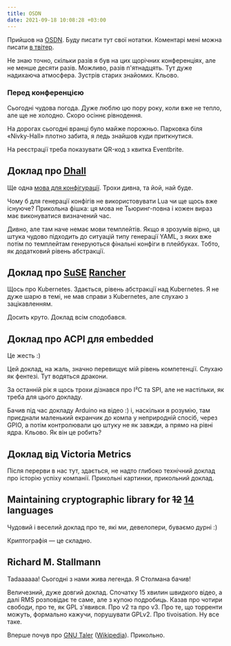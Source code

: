 ```yaml
---
title: OSDN
date: 2021-09-18 10:08:28 +03:00
---
```


Прийшов на [OSDN][1]. Буду писати тут свої нотатки.
Коментарі мені можна писати [в твітер][6].

Не знаю точно, скільки разів я був на цих щорічних конференціях, але не менше десяти разів. Можливо, разів п'ятнадцять. Тут дуже надихаюча атмосфера. Зустрів старих знайомих. Кльово.


### Перед конференцією

Сьогодні чудова погода. Дуже люблю цю пору року, коли вже не тепло, але ще не холодно. Скоро осіннє рівнодення.

На дорогах сьогодні вранці було майже порожньо. Парковка біля «Nivky-Hall» плотно забита, я ледь знайшов куди приткнутися.

На реєстрації треба показувати QR-код з квитка Eventbrite.


Доклад про [Dhall][2]
---------------------

Ще одна [мова для конфігурації][3]. Трохи дивна, та йой, най буде.

Чому б для генерації конфігів не використовувати Lua чи ще щось вже існуюче? Прикольна фішка: ця мова не Тьюринг-повна і кожен вираз має виконуватися визначений час.

Дивно, але там наче немає мови темплейтів. Якщо я зрозумів вірно, ця штука чудово підходить до ситуацій типу генерації YAML, з яких вже потім по темплейтам генеруються фінальні конфіги в плейбуках. Тобто, як додатковий рівень абстракції.


Доклад про [SuSE][5] [Rancher][4]
---------------------------------

Щось про Kubernetes. Здається, рівень абстракції над Kubernetes. Я не дуже шарю в темі, не мав справи з Kubernetes, але слухаю з зацікавленням.

Досить круто. Доклад всім сподобався.


Доклад про ACPI для embedded
----------------------------

Це жесть :)

Цей доклад, на жаль, значно перевищує мій рівень компетенції. Слухаю як фентезі. Тут водяться дракони.

За останній рік я щось трохи дізнався про I²C та SPI, але не настільки, як треба для цього докладу.

Бачив під час докладу Arduino на відео :) і, наскільки я розумію, там приєднали маленький екранчик до компа у неприродній спосіб, через GPIO, а потім контролювали цю штуку не як завжди, а прямо на рівні ядра. Кльово. Як він це робить?


Доклад від Victoria Metrics
---------------------------

Після перерви в нас тут, здається, не надто глибоко технічний доклад про історію успіху компанії. Прикольні картинки, прикольний доклад.


Maintaining cryptographic library for <del>12</del> <ins>14</ins> languages
---------------------------------------------------------------------------

Чудовий і веселий доклад про те, які ми, девелопери, буваємо дурні :)

Криптографія — це складно.


Richard M. Stallmann
--------------------

Tadaaaaaa! Сьогодні з нами жива легенда. Я Столмана бачив!

Величезний, дуже довгий доклад. Спочатку 15 хвилин швидкого відео, а далі RMS розповідає те саме, але з купою подробиць. Казав про чотири свободи, про те, як GPL з'явився. Про v2 та про v3. Про те, що торренти можуть, формально кажучи, порушувати GPLv2. Про tivoisation. Ну все таке.

Вперше почув про [GNU Taler][7] ([Wikipedia][8]). Прикольно.

[1]: https://osdn.org.ua/
[2]: https://dhall-lang.org/
[3]: https://github.com/dhall-lang/dhall-lang
[4]: https://rancher.com/
[5]: https://www.suse.com/products/suse-rancher/
[6]: https://twitter.com/kastaneda/status/1439121568874045442
[7]: https://taler.net/en/
[8]: https://en.wikipedia.org/wiki/GNU_Taler

